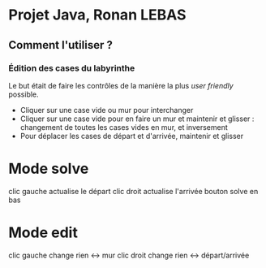 # Projet Java, Ronan LEBAS
## Comment l'utiliser ?
### Édition des cases du labyrinthe
Le but était de faire les contrôles de la manière la plus *user friendly* possible.  
* Cliquer sur une case vide ou mur pour interchanger
* Cliquer sur une case vide pour en faire un mur et maintenir et glisser : changement de toutes les cases vides en mur, et inversement
* Pour déplacer les cases de départ et d'arrivée, maintenir et glisser



# Mode solve
clic gauche actualise le départ
clic droit actualise l'arrivée
bouton solve en bas
# Mode edit
clic gauche change rien <-> mur
clic droit change rien <-> départ/arrivée